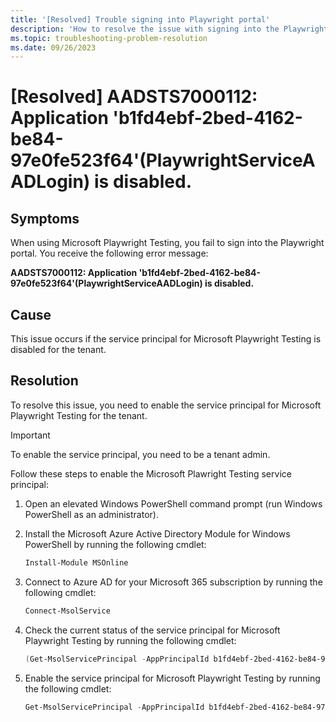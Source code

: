 ```yaml
---
title: '[Resolved] Trouble signing into Playwright portal'
description: 'How to resolve the issue with signing into the Playwright portal, which results in error code AADSTS7000112.'
ms.topic: troubleshooting-problem-resolution
ms.date: 09/26/2023
---
```


# [Resolved] AADSTS7000112: Application 'b1fd4ebf-2bed-4162-be84-97e0fe523f64'(PlaywrightServiceAADLogin) is disabled.

## Symptoms

When using Microsoft Playwright Testing, you fail to sign into the Playwright portal. You receive the following error message:

**AADSTS7000112: Application 'b1fd4ebf-2bed-4162-be84-97e0fe523f64'(PlaywrightServiceAADLogin) is disabled.**

## Cause

This issue occurs if the service principal for Microsoft Playwright Testing is disabled for the tenant.

## Resolution

To resolve this issue, you need to enable the service principal for Microsoft Playwright Testing for the tenant. 

> [!IMPORTANT]
> To enable the service principal, you need to be a tenant admin.

Follow these steps to enable the Microsoft Plawright Testing service principal:

1. Open an elevated Windows PowerShell command prompt (run Windows PowerShell as an administrator).
 
1. Install the Microsoft Azure Active Directory Module for Windows PowerShell by running the following cmdlet:

    ```powershell
    Install-Module MSOnline
    ```

1. Connect to Azure AD for your Microsoft 365 subscription by running the following cmdlet:

    ```powershell
    Connect-MsolService
    ```

1. Check the current status of the service principal for Microsoft Playwright Testing by running the following cmdlet:

    ```powershell
    (Get-MsolServicePrincipal -AppPrincipalId b1fd4ebf-2bed-4162-be84-97e0fe523f64).accountenabled
    ```

2. Enable the service principal for Microsoft Playwright Testing by running the following cmdlet:

    ```powershell
    Get-MsolServicePrincipal -AppPrincipalId b1fd4ebf-2bed-4162-be84-97e0fe523f64 | Set-MsolServicePrincipal -AccountEnabled $true
    ```
